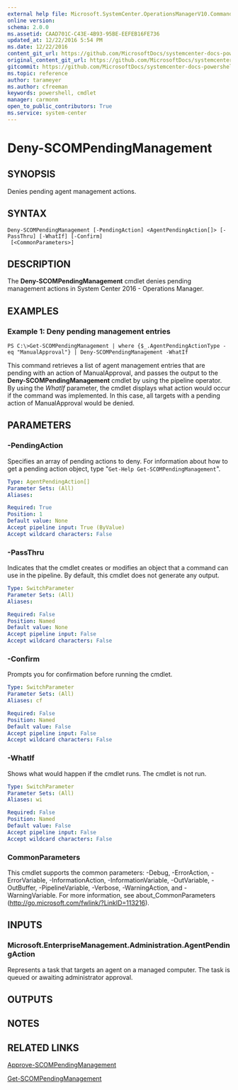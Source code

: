 ```yaml
---
external help file: Microsoft.SystemCenter.OperationsManagerV10.Commands.dll-Help.xml
online version: 
schema: 2.0.0
ms.assetid: CAAD701C-C43E-4B93-95BE-EEFEB16FE736
updated_at: 12/22/2016 5:54 PM
ms.date: 12/22/2016
content_git_url: https://github.com/MicrosoftDocs/systemcenter-docs-powershell/blob/live/systemcenter-cmdlets/SystemCenter2016/OperationsManager/vlatest/Deny-SCOMPendingManagement.md
original_content_git_url: https://github.com/MicrosoftDocs/systemcenter-docs-powershell/blob/live/systemcenter-cmdlets/SystemCenter2016/OperationsManager/vlatest/Deny-SCOMPendingManagement.md
gitcommit: https://github.com/MicrosoftDocs/systemcenter-docs-powershell/blob/17c3a51bd892aad46c731d9f381f0704b4815004/systemcenter-cmdlets/SystemCenter2016/OperationsManager/vlatest/Deny-SCOMPendingManagement.md
ms.topic: reference
author: tarameyer
ms.author: cfreeman
keywords: powershell, cmdlet
manager: carmonm
open_to_public_contributors: True
ms.service: system-center
---
```


# Deny-SCOMPendingManagement

## SYNOPSIS
Denies pending agent management actions.

## SYNTAX

```
Deny-SCOMPendingManagement [-PendingAction] <AgentPendingAction[]> [-PassThru] [-WhatIf] [-Confirm]
 [<CommonParameters>]
```

## DESCRIPTION
The **Deny-SCOMPendingManagement** cmdlet denies pending management actions in System Center 2016 - Operations Manager.

## EXAMPLES

### Example 1: Deny pending management entries
```
PS C:\>Get-SCOMPendingManagement | where {$_.AgentPendingActionType -eq "ManualApproval"} | Deny-SCOMPendingManagement -WhatIf
```

This command retrieves a list of agent management entries that are pending with an action of ManualApproval, and passes the output to the **Deny-SCOMPendingManagement** cmdlet by using the pipeline operator.
By using the *WhatIf* parameter, the cmdlet displays what action would occur if the command was implemented.
In this case, all targets with a pending action of ManualApproval would be denied.

## PARAMETERS

### -PendingAction
Specifies an array of pending actions to deny.
For information about how to get a pending action object, type "`Get-Help Get-SCOMPendingManagement`".

```yaml
Type: AgentPendingAction[]
Parameter Sets: (All)
Aliases: 

Required: True
Position: 1
Default value: None
Accept pipeline input: True (ByValue)
Accept wildcard characters: False
```

### -PassThru
Indicates that the cmdlet creates or modifies an object that a command can use in the pipeline.
By default, this cmdlet does not generate any output.

```yaml
Type: SwitchParameter
Parameter Sets: (All)
Aliases: 

Required: False
Position: Named
Default value: None
Accept pipeline input: False
Accept wildcard characters: False
```

### -Confirm
Prompts you for confirmation before running the cmdlet.

```yaml
Type: SwitchParameter
Parameter Sets: (All)
Aliases: cf

Required: False
Position: Named
Default value: False
Accept pipeline input: False
Accept wildcard characters: False
```

### -WhatIf
Shows what would happen if the cmdlet runs.
The cmdlet is not run.

```yaml
Type: SwitchParameter
Parameter Sets: (All)
Aliases: wi

Required: False
Position: Named
Default value: False
Accept pipeline input: False
Accept wildcard characters: False
```

### CommonParameters
This cmdlet supports the common parameters: -Debug, -ErrorAction, -ErrorVariable, -InformationAction, -InformationVariable, -OutVariable, -OutBuffer, -PipelineVariable, -Verbose, -WarningAction, and -WarningVariable. For more information, see about_CommonParameters (http://go.microsoft.com/fwlink/?LinkID=113216).

## INPUTS

### Microsoft.EnterpriseManagement.Administration.AgentPendingAction
Represents a task that targets an agent on a managed computer.
The task is queued or awaiting administrator approval.

## OUTPUTS

## NOTES

## RELATED LINKS

[Approve-SCOMPendingManagement](xref:SystemCenter2016/OperationsManager/vlatest/Approve-SCOMPendingManagement.md)

[Get-SCOMPendingManagement](xref:SystemCenter2016/OperationsManager/vlatest/Get-SCOMPendingManagement.md)

